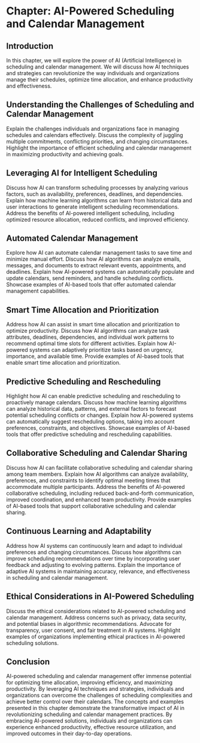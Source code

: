 Chapter: AI-Powered Scheduling and Calendar Management
======================================================

Introduction
------------

In this chapter, we will explore the power of AI (Artificial Intelligence) in scheduling and calendar management. We will discuss how AI techniques and strategies can revolutionize the way individuals and organizations manage their schedules, optimize time allocation, and enhance productivity and effectiveness.

Understanding the Challenges of Scheduling and Calendar Management
------------------------------------------------------------------

Explain the challenges individuals and organizations face in managing schedules and calendars effectively. Discuss the complexity of juggling multiple commitments, conflicting priorities, and changing circumstances. Highlight the importance of efficient scheduling and calendar management in maximizing productivity and achieving goals.

Leveraging AI for Intelligent Scheduling
----------------------------------------

Discuss how AI can transform scheduling processes by analyzing various factors, such as availability, preferences, deadlines, and dependencies. Explain how machine learning algorithms can learn from historical data and user interactions to generate intelligent scheduling recommendations. Address the benefits of AI-powered intelligent scheduling, including optimized resource allocation, reduced conflicts, and improved efficiency.

Automated Calendar Management
-----------------------------

Explore how AI can automate calendar management tasks to save time and minimize manual effort. Discuss how AI algorithms can analyze emails, messages, and documents to extract relevant events, appointments, and deadlines. Explain how AI-powered systems can automatically populate and update calendars, send reminders, and handle scheduling conflicts. Showcase examples of AI-based tools that offer automated calendar management capabilities.

Smart Time Allocation and Prioritization
----------------------------------------

Address how AI can assist in smart time allocation and prioritization to optimize productivity. Discuss how AI algorithms can analyze task attributes, deadlines, dependencies, and individual work patterns to recommend optimal time slots for different activities. Explain how AI-powered systems can adaptively prioritize tasks based on urgency, importance, and available time. Provide examples of AI-based tools that enable smart time allocation and prioritization.

Predictive Scheduling and Rescheduling
--------------------------------------

Highlight how AI can enable predictive scheduling and rescheduling to proactively manage calendars. Discuss how machine learning algorithms can analyze historical data, patterns, and external factors to forecast potential scheduling conflicts or changes. Explain how AI-powered systems can automatically suggest rescheduling options, taking into account preferences, constraints, and objectives. Showcase examples of AI-based tools that offer predictive scheduling and rescheduling capabilities.

Collaborative Scheduling and Calendar Sharing
---------------------------------------------

Discuss how AI can facilitate collaborative scheduling and calendar sharing among team members. Explain how AI algorithms can analyze availability, preferences, and constraints to identify optimal meeting times that accommodate multiple participants. Address the benefits of AI-powered collaborative scheduling, including reduced back-and-forth communication, improved coordination, and enhanced team productivity. Provide examples of AI-based tools that support collaborative scheduling and calendar sharing.

Continuous Learning and Adaptability
------------------------------------

Address how AI systems can continuously learn and adapt to individual preferences and changing circumstances. Discuss how algorithms can improve scheduling recommendations over time by incorporating user feedback and adjusting to evolving patterns. Explain the importance of adaptive AI systems in maintaining accuracy, relevance, and effectiveness in scheduling and calendar management.

Ethical Considerations in AI-Powered Scheduling
-----------------------------------------------

Discuss the ethical considerations related to AI-powered scheduling and calendar management. Address concerns such as privacy, data security, and potential biases in algorithmic recommendations. Advocate for transparency, user consent, and fair treatment in AI systems. Highlight examples of organizations implementing ethical practices in AI-powered scheduling solutions.

Conclusion
----------

AI-powered scheduling and calendar management offer immense potential for optimizing time allocation, improving efficiency, and maximizing productivity. By leveraging AI techniques and strategies, individuals and organizations can overcome the challenges of scheduling complexities and achieve better control over their calendars. The concepts and examples presented in this chapter demonstrate the transformative impact of AI in revolutionizing scheduling and calendar management practices. By embracing AI-powered solutions, individuals and organizations can experience enhanced productivity, effective resource utilization, and improved outcomes in their day-to-day operations.
